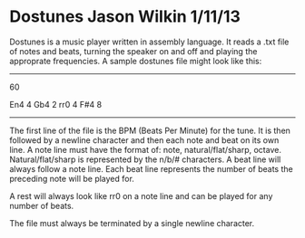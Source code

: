 Dostunes
Jason Wilkin
1/11/13
========

Dostunes is a music player written in assembly language. It reads a .txt file of notes and beats, turning the speaker on and off and playing the approprate frequencies. A sample dostunes file might look like this:

---------------------
60

En4
4
Gb4
2
rr0
4
F#4
8

-----------------------

The first line of the file is the BPM (Beats Per Minute) for the tune. It is then followed by a newline character and then each note and beat on its own line. A note line must have the format of: note, natural/flat/sharp, octave. Natural/flat/sharp is represented by the n/b/# characters. A beat line will always follow a note line. Each beat line represents the number of beats the preceding note will be played for.

A rest will always look like rr0 on a note line and can be played for any number of beats.

The file must always be terminated by a single newline character.
